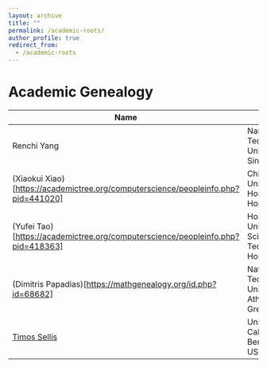 ```yaml
---
layout: archive
title: ""
permalink: /academic-roots/
author_profile: true
redirect_from:
  - /academic-roots
---
```

# Academic Genealogy

| Name                  | School                                     |  Year | 
|-----------------------|--------------------------------------------|-------|
|Renchi Yang            |Nanyang Technological University, Singapore |  2021 |
|(Xiaokui Xiao)[https://academictree.org/computerscience/peopleinfo.php?pid=441020] |Chinese University of Hong Kong, Hong Kong  | 2008  |
|(Yufei Tao)[https://academictree.org/computerscience/peopleinfo.php?pid=418363]   |Hong Kong University of Science and Technology, Hong Kong | 2002 |
|(Dimitris Papadias)[https://mathgenealogy.org/id.php?id=68682]|National Technical University of Athens, Greece|1994|
|[Timos Sellis](https://mathgenealogy.org/id.php?id=85908)|University of California, Berkeley, USA|1986|
